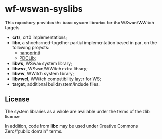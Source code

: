 # wf-wswan-syslibs

This repository provides the base system libraries for the WSwan/WWitch targets:

* **crts**, crt0 implementations;
* **libc**, a shoehorned-together partial implementation based in part on the following projects:
    * [nanoprintf](https://github.com/charlesnicholson/nanoprintf)
    * [PDCLib](https://github.com/DevSolar/pdclib);
* **libws**, WSwan system library;
* **libwsx**, WSwan/WWitch extra library;
* **libww**, WWitch system library;
* **libwwcl**, WWitch compatibility layer for WS;
* **target**, additional buildsystem/include files.

## License

The system libraries as a whole are available under the terms of the zlib license.

In addition, code from **libc** may be used under Creative Commons Zero/"public domain" terms.
